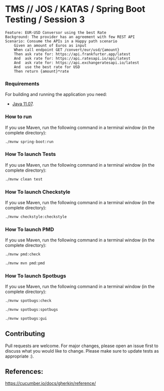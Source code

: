 # TMS // JOS / KATAS / Spring Boot Testing / Session 3

```gherkin
Feature: EUR-USD Conversor using the best Rate 
Background: The provider has an agreement with few REST API
Scenario: Consume the APIs in a Happy path scenario
    Given an amount of Euros as input
    When call endpoint GET /convert/eur/usd/{amount}
    Then ask rate for: https://api.frankfurter.app/latest 
    And  ask rate for: https://api.ratesapi.io/api/latest 
    And  ask rate for: https://api.exchangeratesapi.io/latest 
    And  use the best rate for USD  
    Then return {amount}*rate
```

### Requirements

For building and running the application you need:

- [Java 11.07](https://www.oracle.com/technetwork/java/javase/downloads/).

### How to run
If you use Maven, run the following command in a terminal window (in the complete directory):

```bash
./mvnw spring-boot:run
```

### How To launch Tests
If you use Maven, run the following command in a terminal window (in the complete directory):

```bash
./mvnw clean test
```

### How To launch Checkstyle
If you use Maven, run the following command in a terminal window (in the complete directory):

```bash
./mvnw checkstyle:checkstyle
```

### How To launch PMD
If you use Maven, run the following command in a terminal window (in the complete directory):

```bash
./mvnw pmd:check

./mvnw mvn pmd:pmd
```

### How To launch Spotbugs
If you use Maven, run the following command in a terminal window (in the complete directory):

```bash
./mvnw spotbugs:check

./mvnw spotbugs:spotbugs

./mvnw spotbugs:gui
```

## Contributing
Pull requests are welcome. For major changes, please open an issue first to discuss what you would like to change.
Please make sure to update tests as appropriate :).


## References:

https://cucumber.io/docs/gherkin/reference/

